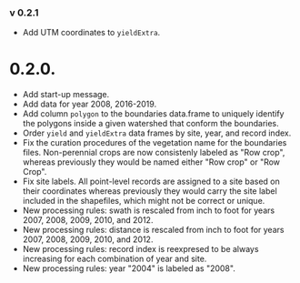 ### v 0.2.1

- Add UTM coordinates to `yieldExtra`.

# 0.2.0.

- Add start-up message.
- Add data for year 2008, 2016-2019.
- Add column `polygon` to the boundaries data.frame to uniquely identify the polygons inside a given watershed that conform the boundaries.
- Order `yield` and `yieldExtra` data frames by site, year, and record index.
- Fix the curation procedures of the vegetation name for the boundaries files. Non-perennial crops are now consistenly labeled as "Row crop", whereas previously they would be named either "Row crop" or "Row Crop".
- Fix site labels. All point-level records are assigned to a site based on their coordinates whereas previously they would carry the site label included in the shapefiles, which might not be correct or unique.
- New processing rules: swath is rescaled from inch to foot for years 2007, 2008, 2009, 2010, and 2012.
- New processing rules: distance is rescaled from inch to foot for years 2007, 2008, 2009, 2010, and 2012.
- New processing rules: record index is reexpresed to be always increasing for each combination of year and site.
- New processing rules: year "2004" is labeled as "2008".
